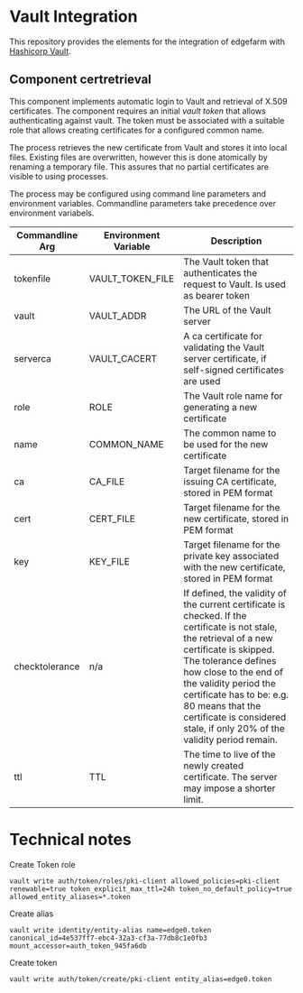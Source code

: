 # Vault Integration

This repository provides the elements for the integration of edgefarm with [Hashicorp Vault](https://www.vaultproject.io/).

## Component certretrieval

This component implements automatic login to Vault and retrieval of X.509 certificates. The component requires an 
initial _vault token_ that allows authenticating against vault. The token must be associated with a suitable role that
allows creating certificates for a configured common name.

The process retrieves the new certificate from Vault and stores it into local files. Existing files are overwritten,
however this is done atomically by renaming a temporary file. This assures that no partial certificates are visible to
using processes. 


The process may be configured using command line parameters and environment variables. Commandline parameters take precedence over environment variabels.

| Commandline Arg | Environment Variable | Description
|--|--|--|
| tokenfile | VAULT_TOKEN_FILE | The Vault token that authenticates the request to Vault. Is used as bearer token | 
| vault | VAULT_ADDR | The URL of the Vault server | 
| serverca | VAULT_CACERT | A ca certificate for validating the Vault server certificate, if self-signed certificates are  used | 
| role | ROLE | The Vault role name for generating a new certificate | 
| name | COMMON_NAME | The common name to be used for the new certificate | 
| ca | CA_FILE | Target filename for the issuing CA certificate, stored in PEM format | 
| cert | CERT_FILE | Target filename for the new certificate, stored in PEM format | 
| key | KEY_FILE | Target filename for the private key associated with the new certificate, stored in PEM format | 
| checktolerance | n/a | If defined, the validity of the current certificate is checked. If the certificate is not stale, the retrieval of a new certificate is skipped. The tolerance defines how close to the end of the validity period the certificate has to be: e.g. 80 means that the certificate is considered stale, if only 20% of the validity period remain. |
| ttl | TTL | The time to live of the newly created  certificate. The server may impose a shorter limit. |



# Technical notes

Create Token role


    vault write auth/token/roles/pki-client allowed_policies=pki-client renewable=true token_explicit_max_ttl=24h token_no_default_policy=true allowed_entity_aliases=*.token

Create alias

    vault write identity/entity-alias name=edge0.token canonical_id=4e537ff7-ebc4-32a3-cf3a-77db8c1e0fb3 mount_accessor=auth_token_945fa6db

Create token

    vault write auth/token/create/pki-client entity_alias=edge0.token
